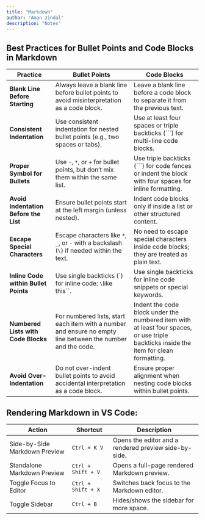 ```yaml
---
title: "Markdown"
author: "Aman Jindal"
description: "Notes"
---
```


## Best Practices for Bullet Points and Code Blocks in Markdown

| **Practice**                              | **Bullet Points**                                                                                          | **Code Blocks**                                                                                                                                                         |
|-------------------------------------------|------------------------------------------------------------------------------------------------------------|------------------------------------------------------------------------------------------------------------------------------------------------------------------------|
| **Blank Line Before Starting**            | Always leave a blank line before bullet points to avoid misinterpretation as a code block.                  | Leave a blank line before a code block to separate it from the previous text.                                                                                           |
| **Consistent Indentation**                | Use consistent indentation for nested bullet points (e.g., two spaces or tabs).                            | Use at least four spaces or triple backticks (\`\`\`) for multi-line code blocks.                                                                                       |
| **Proper Symbol for Bullets**             | Use `-`, `*`, or `+` for bullet points, but don’t mix them within the same list.                           | Use triple backticks (\`\`\`) for code fences or indent the block with four spaces for inline formatting.                                                               |
| **Avoid Indentation Before the List**     | Ensure bullet points start at the left margin (unless nested).                                              | Indent code blocks only if inside a list or other structured content.                                                                                                   |
| **Escape Special Characters**             | Escape characters like `*`, `_`, or `-` with a backslash (`\`) if needed within the text.                  | No need to escape special characters inside code blocks; they are treated as plain text.                                                                                |
| **Inline Code within Bullet Points**      | Use single backticks (\`) for inline code: `\`like this\``.                                                | Use single backticks for inline code snippets or special keywords.                                                                                                      |
| **Numbered Lists with Code Blocks**       | For numbered lists, start each item with a number and ensure no empty line between the number and the code. | Indent the code block under the numbered item with at least four spaces, or use triple backticks inside the item for clean formatting.                                  |
| **Avoid Over-Indentation**                | Do not over-indent bullet points to avoid accidental interpretation as a code block.                       | Ensure proper alignment when nesting code blocks within bullet points.                                                                                                 |

## Rendering Markdown in VS Code:

| **Action**                     | **Shortcut**          | **Description**                                  |
|--------------------------------|-----------------------|-------------------------------------------------|
| Side-by-Side Markdown Preview  | `Ctrl + K V`          | Opens the editor and a rendered preview side-by-side. |
| Standalone Markdown Preview    | `Ctrl + Shift + V`    | Opens a full-page rendered Markdown preview.     |
| Toggle Focus to Editor         | `Ctrl + Shift + X`    | Switches back focus to the Markdown editor.      |
| Toggle Sidebar                 | `Ctrl + B`            | Hides/shows the sidebar for more space.          |
